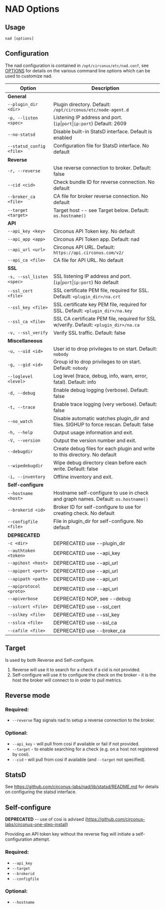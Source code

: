 # NAD Options

## Usage

`nad [options]`

## Configuration

The nad configuration is contained in `/opt/circonus/etc/nad.conf`, see [OPTIONS](OPTIONS.md) for details on the various command line options which can be used to customize nad.

| Option                    | Description |
| ---                       | ---         |
| **General** ||
| `--plugin_dir <dir>`      | Plugin directory. Default: `/opt/circonus/etc/node-agent.d` |
| `-p, --listen <spec>`     | Listening IP address and port. (`ip`\|`port`\|`ip:port`) Default: 2609 |
| `--no-statsd`             | Disable built-in StatsD interface. Default is enabled |
| `--statsd_config <file>`  | Configuration file for StatsD interface. No default |
| **Reverse**              ||
| `-r, --reverse`           | Use reverse connection to broker. Default: false |
| `--cid <cid>`             | Check bundle ID for reverse connection. No default |
| `--broker_ca <file>`      | CA file for broker reverse connection. No default |
| `--target <target>`       | Target host -- see Target below. Default: `os.hostname()` |
| **API**                  ||
| `--api_key <key>`         | Circonus API Token key. No default |
| `--api_app <app>`         | Circonus API Token app. Default: nad |
| `--api_url <url>`         | Circonus API URL. Default: `https://api.circonus.com/v2/` |
| `--api_ca <file>`         | CA file for API URL. No default |
| **SSL**                  ||
| `-s, --ssl_listen <spec>` | SSL listening IP address and port. (`ip`\|`port`\|`ip:port`) No default |
| `--ssl_cert <file>`       | SSL certificate PEM file, required for SSL. Default: `<plugin_dir>/na.crt`|
| `--ssl_key <file>`        | SSL certificate key PEM file, required for SSL. Default: `<plugin_dir>/na.key` |
| `--ssl_ca <file>`         | SSL CA certificate PEM file, required for SSL w/verify. Default: `<plugin_dir>/na.ca` |
| `-v, --ssl_verify`        | Verify SSL traffic. Default: false |
| **Miscellaneous**        ||
| `-u, --uid <id>`          | User id to drop privileges to on start. Default: `nobody` |
| `-g, --gid <id>`          | Group id to drop privileges to on start. Default: `nobody` |
| `--loglevel <level>`      | Log level (trace, debug, info, warn, error, fatal). Default: info |
| `-d, --debug`             | Enable debug logging (verbose). Default: false |
| `-t, --trace`             | Enable trace logging (very verbose). Default: false |
| `--no_watch`              | Disable automatic watches plugin_dir and files. SIGHUP to force rescan. Default: false |
| `-h, --help`              | Output usage information and exit. |
| `-V, --version`           | Output the version number and exit. |
| `--debugdir`              | Create debug files for each plugin and write to this directory. No default |
| `--wipedebugdir`          | Wipe debug directory clean before each write. Default: false |
| `-i, --inventory`         | Offline inventory and exit. |
| **Self-configure**       ||
| `--hostname <host>`       | Hostname self-configure to use in check and graph names. Default: `os.hostname()` |
| `--brokerid <id>`         | Broker ID for self-configure to use for creating check. No default |
| `--configfile <file>`     | File in plugin_dir for self-configure. No default |
| **DEPRECATED**           ||
| `-c <dir>`                | DEPRECATED use --plugin_dir |
| `--authtoken <token>`     | DEPRECATED use --api_key |
| `--apihost <host>`        | DEPRECATED use --api_url |
| `--apiport <port>`        | DEPRECATED use --api_url |
| `--apipath <path>`        | DEPRECATED use --api_url |
| `--apiprotocol <proto>`   | DEPRECATED use --api_url |
| `--apiverbose`            | DEPRECATED NOP, see --debug |
| `--sslcert <file>`        | DEPRECATED use --ssl_cert |
| `--sslkey <file>`         | DEPRECATED use --ssl_key |
| `--sslca <file>`          | DEPRECATED use --ssl_ca |
| `--cafile <file>`         | DEPRECATED use --broker_ca |

## Target

Is used by both Reverse and Self-configure.
1. Reverse will use it to search for a check if a cid is not provided.
1. Self-configure will use it to configure the check on the broker - it is the host the broker will connect to in order to pull metrics.

## Reverse mode

### Required:

* `--reverse` flag signals nad to setup a reverse connection to the broker.

### Optional:

* `--api_key` - will pull from cosi if available or fail if not provided.
* `--target` - to enable searching for a check (e.g. on a host not registered by cosi).
* `--cid` - will pull from cosi if available (and `--target` not specified).

## StatsD

See https://github.com/circonus-labs/nad/lib/statsd/README.md for details on configuring the statsd interface.

## Self-configure

**DEPRECATED** -- use of cosi is advised  (https://github.com/circonus-labs/circonus-one-step-install)

Providing an API token key without the reverse flag will initiate a self-configuration attempt.

### Required:

* `--api_key`
* `--target`
* `--brokerid`
* `--configfile`

### Optional:

* `--hostname`
